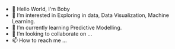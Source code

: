 - 👋 Hello World, I'm Boby
- 👀 I’m interested in Exploring in data, Data Visualization, Machine Learning.
- 🌱 I’m currently learning Predictive Modelling. 
- 💞️ I’m looking to collaborate on ...
- 📫 How to reach me ...

<!---
bobysinha17/bobysinha17 is a ✨ special ✨ repository because its `README.md` (this file) appears on your GitHub profile.
You can click the Preview link to take a look at your changes.
--->

